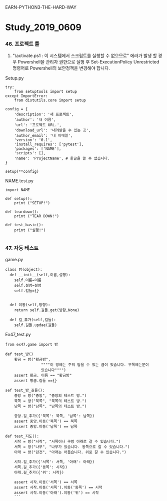 EARN-PYTHON3-THE-HARD-WAY

# Study_2019_0609

### 46. 프로젝트 틀
1. "\activate.ps1 : 이 시스템에서 스크립트를 실행할 수 없으므로" 에러가 발생 할 경우 Powershell을 관리자 권한으로 실행 후 
    Set-ExecutionPolicy Unrestricted 명령어로 Powershell의 보안정책을 변경해야 합니다.

Setup.py
```
try:
    from setuptools import setup
except ImportError:
    from distutils.core import setup

config = {
    'description': '새 프로젝트',
    'author': '내 이름',
    'url': '프로젝트 URL.',
    'download_url': '내려받을 수 있는 곳',
    'author_email': '내 이메일',
    'version': '0.1',
    'install_requires': ['pytest'],
    'packages': ['NAME'],
    'scripts': [],
    'name': 'ProjectName', # 한글을 쓸 수 없습니다.
}

setup(**config)

```

NAME.test.py
```
import NAME

def setup():
    print ("SETUP!")

def teardown():
    print ("TEAR DOWN!")

def test_basic():
    print ("실행!")
    
```

### 47. 자동 테스트

game.py
```
class 방(object):
  def __init__(self,이름,설명):
    self.이름=이름
    self.설명=설명
    self.길들={}
    
  
  def 이동(self,방향):
    return self.길들.get(방향,None)
  
  def 길_추가(self,길들):
    self.길들.updae(길들)
```

Ex47_test.py
```
from ex47.game import 방

def test_방()
    황금 = 방("황금방",
                """"이 방에는 주워 담을 수 있는 금이 있습니다. 부쪽에는문이
                있습니다"""")
    assert 황금. 이름 == "황금방"
    assert 황금.길들 =={}
           
sef test_방_길들():
    중앙 = 방("중앙", "중앙의 테스트 방.")
    북쪽 = 방("북쪽", "북쪽의 테스트 방.")
    남쪽 = 방("남쪽", "남쪽의 테스트 방.")
           
    중앙.길_추가({'북쪽': 북쪽, '남쪽': 남쪽})
    assert 중앙.이동('북쪽') == 북쪽
    assert 중앙.이동('남쪽') == 남쪽
           
def test_지도():
    시작 = 방("시작", "서쪽이나 구멍 아래로 갈 수 있습니다.")
    서쪽 = 방("나무", "나무가 있습니다. 동쪽으로 갈 수 있습니다.")
    아래 = 방("던전", "아래는 어둡습니다. 위로 갈 수 있습니다.")
           
    시작.길_추가({'서쪽': 서쪽, '아래': 아래})
    서쪽.길_추가({'동쪽': 시작})
    아래.길_추가({'위': 시작})
           
    assert 시작.이동('서쪽') == 서쪽
    assert 시작.이동('서쪽').이동('동쪽') == 시작
    assert 시작.이동('아래').이동('위') == 시작
    ```
